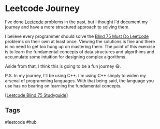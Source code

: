# Leetcode Journey

I've done [Leetcode](https://leetcode.com/) problems in the past, but I thought I'd document my journey and have a more structured approach to solving them. 

I believe every programmer should solve the [Blind 75 Must Do Leetcode](https://leetcode.com/list/xi4ci4ig/) problems on their own at least once. Viewing the solutions is fine and there is no need to get too hung up on mastering them. The point of this exercise is to learn the fundamental concepts of data structures and algorthims and accumulate some intuition for designing complex algorithms.  

Aside from that, I think this is going to be a fun journey 😃.

P.S. In my journey, I'll be using C++. I'm using C++ simply to widen my arsenal of programming languages. With that being said, the language you use has no bearing on learning the fundamental concepts.  

[[Leetcode Blind 75 Studyguide](../202311060023)]

## Tags
#leetcode #hub
